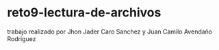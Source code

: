 # reto9-lectura-de-archivos
trabajo realizado por Jhon Jader Caro Sanchez y Juan Camilo Avendaño Rodriguez
